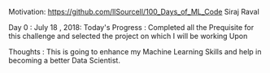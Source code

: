 Motivation: https://github.com/llSourcell/100_Days_of_ML_Code
            Siraj Raval

Day 0 : July 18 , 2018:	
Today's Progress : Completed all the Prequisite for this challenge and selected the project on which I will be working Upon

Thoughts : This is going to enhance my Machine Learning Skills and help in becoming a better Data Scientist.
